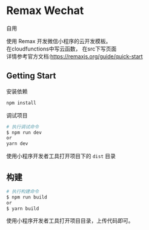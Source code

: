 # Remax Wechat

自用

使用 Remax 开发微信小程序的云开发模板。
<br/>
在cloudfunctions中写云函数，
在src下写页面
<br/>
详情参考官方文档:https://remaxjs.org/guide/quick-start
## Getting Start

安装依赖

```bash
npm install
```

调试项目

```bash
# 执行调试命令
$ npm run dev
or
yarn dev
```

使用小程序开发者工具打开项目下的 `dist` 目录

## 构建

```bash
# 执行构建命令
$ npm run build
or
$ yarn build
```

使用小程序开发者工具打开项目目录，上传代码即可。
